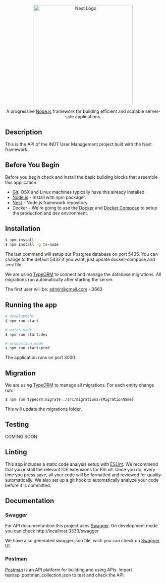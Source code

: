 <p align="center">
  <a href="http://nestjs.com/" target="blank"><img src="https://nestjs.com/img/logo_text.svg" width="320" alt="Nest Logo" /></a>
</p>

[circleci-image]: https://img.shields.io/circleci/build/github/nestjs/nest/master?token=abc123def456
[circleci-url]: https://circleci.com/gh/nestjs/nest

  <p align="center">A progressive <a href="http://nodejs.org" target="_blank">Node.js</a> framework for building efficient and scalable server-side applications.</p>

## Description

This is the API of the INDT User Management project built with the Nest framework.

## Before You Begin

Before you begin check and install the basic building blocks that assemble this application:

- [Git](https://git-scm.com/downloads). OSX and Linux machines typically have this already installed.
- [Node.js](https://nodejs.org/en/download/) - Install with npm packager.
- [Nest](https://docs.nestjs.com/) - Node.js framework repository.
- Docker - We're going to use the [Docker](https://www.docker.com/) and [Docker Compose](https://docs.docker.com/compose/) to setup the production and dev environment.

## Installation

```bash
$ npm install
$ npm install -g ts-node
```

The last command will setup our Postgres database on port 5435. You can change to the default 5432 if you want, just update docker-compose and .env file.

We are using [TypeORM](https://typeorm.io/#/) to connect and manage the database migrations. All migrations run automatically after starting the server.

The first user will be: admin@gmail.com - 3663

## Running the app

```bash
# development
$ npm run start

# watch mode
$ npm run start:dev

# production mode
$ npm run start:prod
```

The application runs on port 3000.

## Migration

We are using [TypeORM](https://typeorm.io/#/) to manage all migrations. For each entity change run:

```bash
$ npm run typeorm:migrate ./src/migrations/{MigrationName}
```

This will update the migrations folder.

## Testing

COMING SOON

## Linting

This app includes a static code analysis setup with [ESLint](https://eslint.org/). We recommend that you install the relevant IDE extensions for ESLint. Once you do, every time you press save, all your code will be formatted and reviewed for quality automatically. We also set up a git hook to automatically analyze your code before it is committed.

## Documentation

### Swagger

For API documentantion this project uses [Swagger](https://swagger.io/). On development mode you can check http://localhost:3333/swagger

We have also generated swagger.json file, wich you can check on [Swagger UI](https://editor.swagger.io/).

### Postman

[Postman](https://www.postman.com/) is an API platform for building and using APIs. Import test/api.postman_collection.json to test and check the API.
